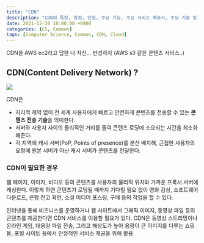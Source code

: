 ```yaml
---
title: "CDN"
description: "CDN의 특징, 장점, 단점, 주요 기능, 주요 서비스 제공사, 주요 기술 및 플랫폼, 주요 사용 사례"
date: 2021-12-30 10:00:00 +0900
categories: [CS, Common]
tags: [Computer Science, Common, CDN, Cloud]
---
```


CDN을 AWS ec2라고 답한 나 자신... 반성하자
(AWS s3 같은 콘텐츠 서비스..)

## CDN(Content Delivery Network) ? 
![](https://images.velog.io/images/sicksong/post/088285e9-9cac-45fe-830f-1f1aa52471d5/image.png)

CDN은 
- 지리적 제약 없이 전 세계 사용자에게 빠르고 안전하게 콘텐츠를 전송할 수 있는 **콘텐츠 전송 기술**을 의미한다.
- 서버와 사용자 사이의 물리적인 거리를 줄여 콘텐츠 로딩에 소요되는 시간을 최소화 해준다. 
- 각 지역에 캐시 서버(PoP, Points of presence)를 분산 배치해, 근접한 사용자의 요청에 원본 서버가 아닌 캐시 서버가 콘텐츠를 전달한다.

### CDN이 필요한 경우

 웹 페이지, 이미지, 비디오 등의 콘텐츠를 사용자의 물리적 위치와 가까운 프록시 서버에 캐싱한다. 이렇게 하면 콘텐츠가 로딩될 때까지 기다릴 필요 없이 영화 감상, 소프트웨어 다운로드, 은행 잔고 확인, 소셜 미디어 포스팅, 구매 등의 작업을 할 수 있다.

인터넷을 통해 비즈니스를 운영하거나 웹 사이트에서 그래픽 이미지, 동영상 파일 등의 콘텐츠를 제공한다면 CDN 서비스를 이용할 필요가 있다. CDN은 동영상 스트리밍이나 온라인 게임, 대용량 파일 전송, 그리고 해상도가 높아 용량이 큰 이미지를 다루는 쇼핑몰, 포털 사이트 등에서 안정적인 서비스 제공을 위해 활용

